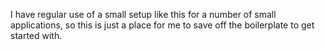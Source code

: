 I have regular use of a small setup like this for a number of small applications, so this is just a place for me to save off the boilerplate to get started with.
